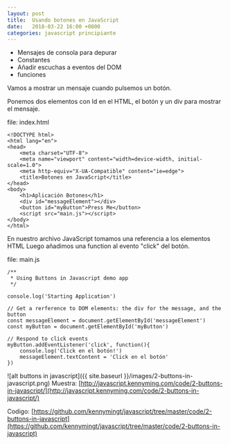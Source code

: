 ```yaml
---
layout: post
title:  Usando botones en JavaScript
date:   2018-03-22 16:00 +0800
categories: javascript principiante
---
```


* Mensajes de consola para depurar
* Constantes
* Añadir escuchas a eventos del DOM
* funciones


Vamos a mostrar un mensaje cuando pulsemos un botón.

Ponemos dos elementos con Id en el HTML, el botón y un div para mostrar el mensaje.

file: index.html
~~~
<!DOCTYPE html>
<html lang="en">
<head>
    <meta charset="UTF-8">
    <meta name="viewport" content="width=device-width, initial-scale=1.0">
    <meta http-equiv="X-UA-Compatible" content="ie=edge">
    <title>Botones en JavaScript</title>
</head>
<body>
    <h1>Aplicación Botones</h1>
    <div id="messageElement"></div>
    <button id="myButton">Press Me</button>
    <script src="main.js"></script>
</body>
</html>
~~~

En nuestro archivo JavaScript tomamos una referencia a los elementos HTML
Luego añadimos una function al evento "click" del botón.

file: main.js
~~~
/**
 * Using Buttons in Javascript demo app
 */

console.log('Starting Application')

// Get a rerference to DOM elements: the div for the message, and the button
const messageElement = document.getElementById('messageElement')
const myButton = document.getElementById('myButton')

// Respond to click events
myButton.addEventListener('click', function(){
    console.log('Click en el botón!')
    messageElement.textContent = 'Click en el botón'
})
~~~
![alt buttons in javascript]({{ site.baseurl }}/images/2-buttons-in-javascript.png)
Muestra:
[http://javascript.kennyming.com/code/2-buttons-in-javascript/](http://javascript.kennyming.com/code/2-buttons-in-javascript/)

Codigo:
[https://github.com/kennymingt/javascript/tree/master/code/2-buttons-in-javascript](https://github.com/kennymingt/javascript/tree/master/code/2-buttons-in-javascript)

